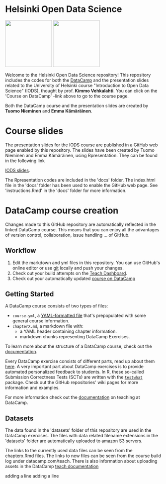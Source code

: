 # Helsinki Open Data Science 

<a href=https://www.datacamp.com/teach/repositories/73911639/go target="_blank"><img src="https://s3.amazonaws.com/assets.datacamp.com/img/github/content-engineering-repos/course_button.png" width="150"></a>
<a href=https://www.datacamp.com/teach/repositories target="_blank"><img src="https://s3.amazonaws.com/assets.datacamp.com/img/github/content-engineering-repos/dashboard_button.png" width="150"></a>

Welcome to the Helsinki Open Data Science repository! This repository includes the codes for both the <a href=https://www.datacamp.com target="_blank">DataCamp</a> and the presentation slides related to the University of Helsinki course "Introduction to Open Data Science" (IODS), thought by prof. <b>Kimmo Vehkalahti</b>. You can click on the 'Course on DataCamp' -link above to go to the course page. 

Both the DataCamp course and the presentation slides are created by <b>Tuomo Nieminen</b> and <b>Emma Kämäräinen</b>. 


# Course slides

The presentation slides for the IODS course are published in a GitHub web page enabled by this repository. The slides have been created by Tuomo Nieminen and Emma Kämäräinen, using Rpresentation. They can be found in the following link  

[IODS slides](https://tuomonieminen.github.io/Helsinki-Open-Data-Science/#).  

The Rpresentation codes are included in the 'docs' folder. The index.html file in the 'docs' folder has been used to enable the GitHub web page. See 'instructions.Rmd' in the 'docs' folder for more information.  
# DataCamp course creation

Changes made to this GitHub repository are automatically reflected in the linked DataCamp course. This means that you can enjoy all the advantages of version control, collaboration, issue handling ... of GitHub.

## Workflow

1. Edit the markdown and yml files in this repository. You can use GitHub's online editor or use <a href=https://git-scm.com/ target="_blank">git</a> locally and push your changes.
2. Check out your build attempts on the <a href=https://www.datacamp.com/teach/repositories target="_blank">Teach Dashboard</a>.
3. Check out your automatically updated <a href=https://www.datacamp.com/teach/repositories/73911639/go target="_blank">course on DataCamp</a>

## Getting Started

A DataCamp course consists of two types of files:

- `course.yml`, a <a href=http://docs.ansible.com/ansible/YAMLSyntax.html target="_blank">YAML-formatted file</a> that's prepopulated with some general course information.
- `chapterX.md`, a markdown file with:
   - a YAML header containing chapter information.
   - markdown chunks representing DataCamp Exercises.

To learn more about the structure of a DataCamp course, check out the <a href=https://www.datacamp.com/teach/documentation#tab_course_structure target="_blank">documentation</a>.

Every DataCamp exercise consists of different parts, read up about them <a href=https://www.datacamp.com/teach/documentation#tab_code_exercises target="_blank">here</a>. A very important part about DataCamp exercises is to provide automated personalized feedback to students. In R, these so-called Submission Correctness Tests (SCTs) are written with the <a href=https://github.com/datacamp/testwhat target="_blank">`testwhat`</a> package. Check out the GitHub repositories' wiki pages for more information and examples.

For more information check out the <a href=https://www.datacamp.com/teach/documentation target="_blank">documentation</a> on teaching at DataCamp.

## Datasets  

The data found in the 'datasets' folder of this repository are used in the DataCamp exercises. The files with data related filename extensions in the 'datasets' folder are automatically uploaded to amazon S3 servers.  

The links to the currently used data files can be seen from the chapterx.Rmd files. The links to new files can be seen from the course build log under datacamp.com/teach. There is also information about uploading assets in the DataCamp [teach documentation](https://www.datacamp.com/teach/documentation#tab_upload_assets)

adding a line
adding a line
